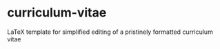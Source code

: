 # curriculum-vitae
LaTeX template for simplified editing of a pristinely formatted curriculum vitae
